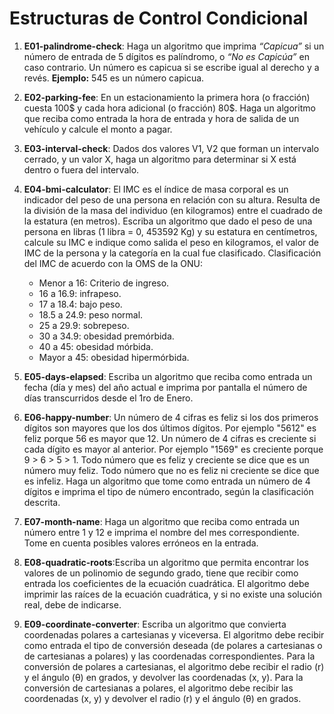 # Estructuras de Control Condicional

1) **E01-palindrome-check**: Haga un algoritmo que imprima *“Capicua”* si un número de entrada de 5 dígitos es palíndromo, o *“No es Capicúa”* en caso contrario. Un número es capicua si se escribe igual al derecho y a revés. **Ejemplo:** 545 es un número capicua.

2) **E02-parking-fee**: En un estacionamiento la primera hora (o fracción) cuesta 100$ y cada hora adicional (o fracción) 80$. Haga un algoritmo que reciba como entrada la hora de entrada y hora de salida de un vehículo y calcule el monto a pagar.

3) **E03-interval-check**: Dados dos valores V1, V2 que forman un intervalo cerrado, y un valor X, haga un algoritmo para determinar si X está dentro o fuera del intervalo.

4) **E04-bmi-calculator**: El IMC es el índice de masa corporal es un indicador del peso de una persona en relación con su altura. Resulta de la división de la masa del individuo (en kilogramos) entre el cuadrado de la estatura (en metros). Escriba un algoritmo que dado el peso de una persona en libras (1 libra = 0, 453592 Kg) y su estatura en centímetros, calcule su IMC e indique como salida el peso en kilogramos, el valor de IMC de la persona y la categoría en la cual fue clasificado.  Clasificación del IMC de acuerdo con la OMS de la ONU:

	- Menor a 16: Criterio de ingreso.
	- 16 a 16.9: infrapeso.
	- 17 a 18.4: bajo peso.
	- 18.5 a 24.9: peso normal.
	- 25 a 29.9: sobrepeso.
	- 30 a 34.9: obesidad premórbida.
	- 40 a 45: obesidad mórbida.
	- Mayor a 45: obesidad hipermórbida.

5)  **E05-days-elapsed**: Escriba un algoritmo que reciba como entrada un fecha (día y mes) del año actual e imprima por pantalla el número de días transcurridos desde el 1ro de Enero.

6) **E06-happy-number**: Un número de 4 cifras es feliz si los dos primeros dígitos son mayores que los dos últimos dígitos. Por ejemplo "5612" es feliz porque 56 es mayor que 12. Un número de 4 cifras es creciente si cada dígito es mayor al anterior. Por ejemplo "1569" es creciente porque 9 > 6 > 5 > 1. Todo número que es feliz y creciente se dice que es un número muy feliz. Todo número que no es feliz ni creciente se dice que es infeliz. Haga un algoritmo que tome como entrada un número de 4 dígitos e imprima el tipo de número encontrado, según la clasificación descrita.

7) **E07-month-name**: Haga un algoritmo que reciba como entrada un número entre 1 y 12 e imprima el nombre del mes correspondiente. Tome en cuenta posibles valores erróneos en la entrada.

8) **E08-quadratic-roots**:Escriba un algoritmo que permita encontrar los valores de un polinomio de segundo grado, tiene que recibir como entrada los coeficientes de la ecuación cuadrática. El algoritmo debe imprimir las raíces de la ecuación cuadrática, y si no existe una solución real, debe de indicarse.

9) **E09-coordinate-converter**: Escriba un algoritmo que convierta coordenadas polares a cartesianas y viceversa. El algoritmo debe recibir como entrada el tipo de conversión deseada (de polares a cartesianas o de cartesianas a polares) y las coordenadas correspondientes. Para la conversión de polares a cartesianas, el algoritmo debe recibir el radio (r) y el ángulo (θ) en grados, y devolver las coordenadas (x, y). Para la conversión de cartesianas a polares, el algoritmo debe recibir las coordenadas (x, y) y devolver el radio (r) y el ángulo (θ) en grados.
